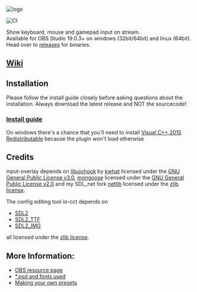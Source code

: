 ![logo](https://i.imgur.com/nPgpsRx.png)

![CI](https://github.com/univrsal/input-overlay/workflows/CI/badge.svg)

Show keyboard, mouse and gamepad input on stream.\
Available for OBS Studio 19.0.3+ on windows (32bit/64bit) and linux (64bit).
Head over to [releases](https://github.com/univrsal/input-overlay/releases) for binaries.
## [Wiki](https://github.com/univrsal/input-overlay/wiki)
## Installation
Please follow the install guide closely before asking questions about the installation.
Always download the latest release and NOT the sourcecode!
### [Install guide](https://vimeo.com/229296849)
On windows there's a chance that you'll need to install [Visual C++ 2015 Redistributable](https://www.microsoft.com/en-us/download/details.aspx?id=52685) because the plugin won't load otherwise

## Credits
input-overlay depends on [libuiohook](https://github.com/kwhat/libuiohook) by [kwhat](https://github.com/kwhat) licensed under the [GNU General Public License v3.0](https://www.gnu.org/licenses/gpl-3.0.txt), [mongoose](https://github.com/cesanta/mongoose) licensed under the [GNU General Public License v2.0](https://www.gnu.org/licenses/gpl-2.0.txt) and my SDL_net fork [netlib](https://github.com/univrsal/netlib) licensed under the [zlib license](https://www.zlib.net/zlib_license.html).

The config editing tool io-cct depends on
- [SDL2](https://www.libsdl.org/)
- [SDL2_TTF](https://www.libsdl.org/projects/SDL_ttf/)
- [SDL2_IMG](https://www.libsdl.org/projects/SDL_image/)

all licensed under the [zlib license](https://www.zlib.net/zlib_license.html).

## More Information:
- [OBS resource page](https://obsproject.com/forum/resources/input-overlay.552/)
- [*.psd and fonts used](https://goo.gl/kyyoXx)
- [Making your own presets](https://vimeo.com/238275966)
